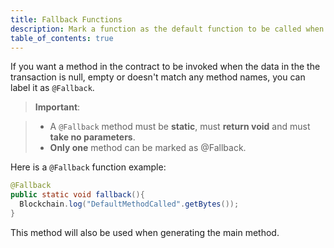 ```yaml
---
title: Fallback Functions
description: Mark a function as the default function to be called when the data is null, empty, or doesn't match any method names.
table_of_contents: true
---
```


If you want a method in the contract to be invoked when the data in the the transaction is null, empty or doesn't match any method names, you can label it as `@Fallback`.

> **Important**:
  
> - A `@Fallback` method must be **static**, must **return void** and must **take no parameters**.
> - **Only one** method can be marked as @Fallback.

Here is a `@Fallback` function example:

```java
@Fallback
public static void fallback(){
  Blockchain.log("DefaultMethodCalled".getBytes());
}
```

This method will also be used when generating the main method.
